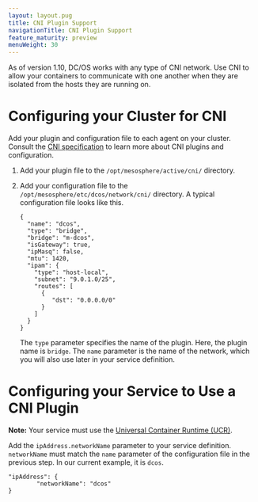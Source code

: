 ```yaml
---
layout: layout.pug
title: CNI Plugin Support
navigationTitle: CNI Plugin Support
feature_maturity: preview
menuWeight: 30
---
```


As of version 1.10, DC/OS works with any type of CNI network. Use CNI to allow your containers to communicate with one another when they are isolated from the hosts they are running on.

# Configuring your Cluster for CNI

Add your plugin and configuration file to each agent on your cluster. Consult the [CNI specification](https://github.com/containernetworking/cni/blob/master/SPEC.md) to learn more about CNI plugins and configuration.

1. Add your plugin file to the `/opt/mesosphere/active/cni/` directory.

1. Add your configuration file to the `/opt/mesosphere/etc/dcos/network/cni/` directory.
   A typical configuration file looks like this.

   ```
   {
     "name": "dcos",
     "type": "bridge",
     "bridge": "m-dcos",
     "isGateway": true,
     "ipMasq": false,
     "mtu": 1420,
     "ipam": {
       "type": "host-local",
       "subnet": "9.0.1.0/25",
       "routes": [
         {
            "dst": "0.0.0.0/0"
         }
       ]
     }
   }
   ```
   The `type` parameter specifies the name of the plugin. Here, the plugin name is `bridge`. The `name` parameter is the name of the network, which you will also use later in your service definition.

# Configuring your Service to Use a CNI Plugin

**Note:** Your service must use the [Universal Container Runtime (UCR)](/docs/1.10/deploying-services/containerizers/ucr/).

Add the `ipAddress.networkName` parameter to your service definition. `networkName` must match the `name` parameter of the configuration file in the previous step. In our current example, it is `dcos`.

```
"ipAddress": {
        "networkName": "dcos"
}
```
